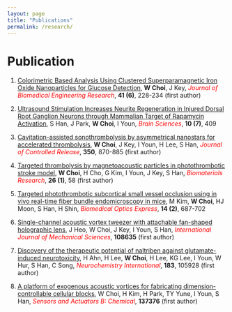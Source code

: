 ```yaml
---
layout: page
title: "Publications"
permalink: /research/
---
```




# Publication

1. [Colorimetric Based Analysis Using Clustered Superparamagnetic Iron Oxide Nanoparticles for Glucose Detection](https://koreascience.kr/article/JAKO202006840572694.page), **W Choi**, J Key, <span style="color:red">*Journal of Biomedical Engineering Research*</span>, **41 (6)**, 228-234 (first author)
2. [Ultrasound Stimulation Increases Neurite Regeneration in Injured Dorsal Root Ganglion Neurons through Mammalian Target of Rapamycin Activation](https://www.mdpi.com/2076-3425/10/7/409), S Han, J Park, **W Choi**, I Youn, <span style="color:red">*Brain Sciences*</span>, **10 (7)**, 409
3. [Cavitation-assisted sonothrombolysis by asymmetrical nanostars for accelerated thrombolysis](https://www.sciencedirect.com/science/article/pii/S0168365922005922), **W Choi**, J Key, I Youn, H Lee, S Han, <span style="color:red">*Journal of Controlled Release*</span>, **350**, 870-885 (first author)

4. [Targeted thrombolysis by magnetoacoustic particles in photothrombotic stroke model](https://spj.science.org/doi/full/10.1186/s40824-022-00298-y), **W Choi**, H Cho, G Kim, I Youn, J Key, S Han, <span style="color:red">*Biomaterials Research*</span>, **26 (1)**, 58 (first author)
5. [Targeted photothrombotic subcortical small vessel occlusion using in vivo real-time fiber bundle endomicroscopy in mice](https://opg.optica.org/abstract.cfm?uri=boe-14-2-687), M Kim, **W Choi**, HJ Moon, S Han, H Shin, <span style="color:red">*Biomedical Optics Express*</span>, **14 (2)**, 687-702
6. [Single-channel acoustic vortex tweezer with attachable fan-shaped holographic lens](https://www.sciencedirect.com/science/article/pii/S0020740323005374), J Heo, W Choi, J Key, I Youn, S Han, <span style="color:red">*International Journal of Mechanical Sciences*</span>, **108635** (first author)
7. [Discovery of the therapeutic potential of naltriben against glutamate-induced neurotoxicity](https://www.sciencedirect.com/science/article/pii/S0197018625000014), H Ahn, H Lee, **W Choi**, H Lee, KG Lee, I Youn, W Hur, S Han, C Song, <span style="color:red">*Neurochemistry International*</span>, **183**, 105928 (first author)
8. [A platform of exogenous acoustic vortices for fabricating dimension-controllable cellular blocks](https://www.sciencedirect.com/science/article/pii/S0925400525001510), W Choi, H Kim, H Park, TY Yune, I Youn, S Han, <span style="color:red">*Sensors and Actuators B: Chemical*</span>, **137376** (first author)